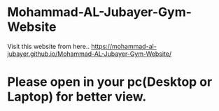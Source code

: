 # Mohammad-AL-Jubayer-Gym-Website
Visit this website from here..  https://mohammad-al-jubayer.github.io/Mohammad-AL-Jubayer-Gym-Website/

# Please open in your pc(Desktop or Laptop) for better view.
